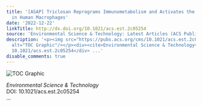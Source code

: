 ```yaml
---
title: '[ASAP] Triclosan Reprograms Immunometabolism and Activates the Inflammasome
  in Human Macrophages'
date: '2022-12-22'
linkTitle: http://dx.doi.org/10.1021/acs.est.2c05254
source: 'Environmental Science & Technology: Latest Articles (ACS Publications)'
description: '<p><img src="https://pubs.acs.org/cms/10.1021/acs.est.2c05254/asset/images/medium/es2c05254_0007.gif"
  alt="TOC Graphic"/></p><div><cite>Environmental Science & Technology</cite></div><div>DOI:
  10.1021/acs.est.2c05254</div> ...'
disable_comments: true
---
```

<p><img src="https://pubs.acs.org/cms/10.1021/acs.est.2c05254/asset/images/medium/es2c05254_0007.gif" alt="TOC Graphic"/></p><div><cite>Environmental Science & Technology</cite></div><div>DOI: 10.1021/acs.est.2c05254</div> ...